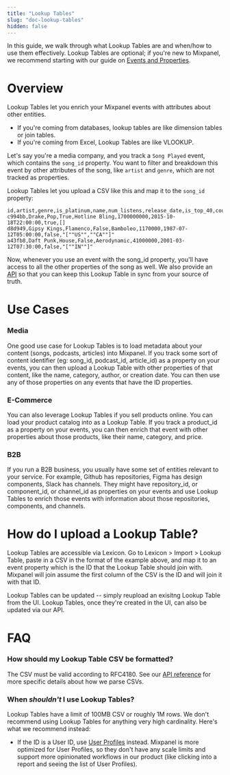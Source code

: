 ```yaml
---
title: "Lookup Tables"
slug: "doc-lookup-tables"
hidden: false
---
```


In this guide, we walk through what Lookup Tables are and when/how to use them effectively. Lookup Tables are optional; if you're new to Mixpanel, we recommend starting with our guide on [Events and Properties](doc:events-properties).

# Overview

Lookup Tables let you enrich your Mixpanel events with attributes about other entities.
* If you're coming from databases, lookup tables are like dimension tables or join tables.
* If you're coming from Excel, Lookup Tables are like VLOOKUP.

Let's say you're a media company, and you track a `Song Played` event, which contains the `song_id` property. You want to filter and breakdown this event by other attributes of the song, like `artist` and `genre`, which are not tracked as properties.

Lookup Tables let you upload a CSV like this and map it to the `song_id` property:
```csv
id,artist,genre,is_platinum,name,num_listens,release_date,is_top_40,countries
c994bb,Drake,Pop,True,Hotline Bling,1700000000,2015-10-18T22:00:00,true,[]
d8d949,Gipsy Kings,Flamenco,False,Bamboleo,1170000,1987-07-12T05:00:00,false,"[""US"",""CA""]"
a43fb8,Daft Punk,House,False,Aerodynamic,41000000,2001-03-12T07:30:00,false,"[""IN""]"
```

Now, whenever you use an event with the song_id property, you'll have access to all the other properties of the song as well. We also provide an [API](ref:replace-lookup-table) so that you can keep this Lookup Table in sync from your source of truth.

# Use Cases

### Media
One good use case for Lookup Tables is to load metadata about your content (songs, podcasts, articles) into Mixpanel. If you track some sort of content identifier (eg: song_id, podcast_id, article_id) as a property on your events, you can then upload a Lookup Table with other properties of that content, like the name, category, author, or creation date. You can then use any of those properties on any events that have the ID properties.

### E-Commerce
You can also leverage Lookup Tables if you sell products online. You can load your product catalog into as a Lookup Table. If you track a product_id as a property on your events, you can then enrich that event with other properties about those products, like their name, category, and price.

### B2B
If you run a B2B business, you usually have some set of entities relevant to your service. For example, Github has repositories, Figma has design components, Slack has channels. They might have repository_id, or component_id, or channel_id as properties on your events and use Lookup Tables to enrich those events with information about those repositories, components, and channels.

# How do I upload a Lookup Table?
Lookup Tables are accessible via Lexicon. Go to Lexicon > Import > Lookup Table, paste in a CSV in the format of the example above, and map it to an event property which is the ID that the Lookup Table should join with. Mixpanel will join assume the first column of the CSV is the ID and will join it with that ID.

Lookup Tables can be updated -- simply reupload an exisitng Lookup Table from the UI. Lookup Tables, once they're created in the UI, can also be updated via our API.


# FAQ

### How should my Lookup Table CSV be formatted?
The CSV must be valid according to RFC4180. See our [API reference](ref:replace-lookup-table) for more specific details about how we parse CSVs.

### When _shouldn't_ I use Lookup Tables?
Lookup Tables have a limit of 100MB CSV or roughly 1M rows. We don't recommend using Lookup Tables for anything very high cardinality. Here's what we recommend instead:
* If the ID is a User ID, use [User Profiles](doc:users-groups) instead. Mixpanel is more optimized for User Profiles, so they don't have any scale limits and support more opinionated workflows in our product (like clicking into a report and seeing the list of User Profiles).
